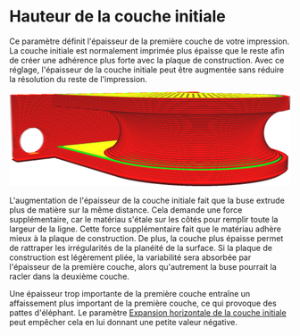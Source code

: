Hauteur de la couche initiale
====
Ce paramètre définit l'épaisseur de la première couche de votre impression. La couche initiale est normalement imprimée plus épaisse que le reste afin de créer une adhérence plus forte avec la plaque de construction. Avec ce réglage, l'épaisseur de la couche initiale peut être augmentée sans réduire la résolution du reste de l'impression.

![La couche initiale est plus épaisse que le reste des couches](../../../articles/images/layer_height_0.png)

L'augmentation de l'épaisseur de la couche initiale fait que la buse extrude plus de matière sur la même distance. Cela demande une force supplémentaire, car le matériau s'étale sur les côtés pour remplir toute la largeur de la ligne. Cette force supplémentaire fait que le matériau adhère mieux à la plaque de construction. De plus, la couche plus épaisse permet de rattraper les irrégularités de la planéité de la surface. Si la plaque de construction est légèrement pliée, la variabilité sera absorbée par l'épaisseur de la première couche, alors qu'autrement la buse pourrait la racler dans la deuxième couche.

Une épaisseur trop importante de la première couche entraîne un affaissement plus important de la première couche, ce qui provoque des pattes d'éléphant. Le paramètre [Expansion horizontale de la couche initiale](../shell/xy_offset_layer_0.md) peut empêcher cela en lui donnant une petite valeur négative.
